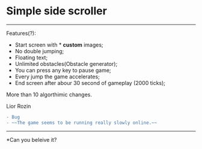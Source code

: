 # Simple side scroller
--------------------------------------
Features(?):
* Start screen with \* **custom** images;
* No double jumping;
* Floating text;
* Unlimited obstacles(Obstacle generator);
* You can press any key to pause game;
* Every jump the game accelerates;
* End screen after abour 30 second of gameplay (2000 ticks);

More than 10 algorthimic changes.



Lior Rozin
```diff
- Bug
- ~~The game seems to be running really slowly online.~~
```

------------------------------------------
\*Can you beleive it?
